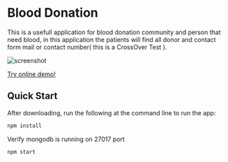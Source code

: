 # Blood Donation
This is a usefull application for blood donation community and person that need blood, in this application the patients will find all donor and contact form mail or contact number( this is a CrossOver Test ).

![screenshot](https://raw.github.com/wilsonhamiltond/blood_donation/master/public/assets/img/screen_shot.PNG)

[Try online demo!](https://blood-donation.herokuapp.com/)

## Quick Start
After downloading, run the following at the command line to run the app:
```bash
npm install
```
Verify mongodb is running on 27017 port
```bash
npm start
```

